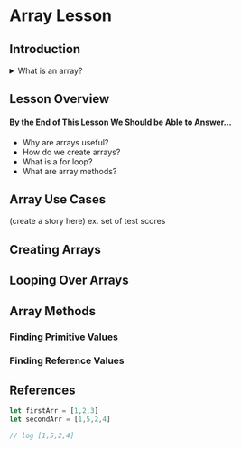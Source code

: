 # Array Lesson

## Introduction
  <details> 
    <summary>What is an array? </summary>
       &nbsp
        <p>
        An array is a data structure consisting of a collection of elements (values or variables), each identified by at least one array index or key. Or in simpler terms an array is a way to represent lists in programming. 
        </p>
  </details>

## Lesson Overview
  #### By the End of This Lesson We Should be Able to Answer...
  * Why are arrays useful?
  * How do we create arrays?
  * What is a for loop?
  * What are array methods?

## Array Use Cases
(create a story here) ex. set of test scores 

## Creating Arrays

## Looping Over Arrays

## Array Methods
  ### Finding Primitive Values
  ### Finding Reference Values

## References


```js
let firstArr = [1,2,3]
let secondArr = [1,5,2,4]

// log [1,5,2,4]
```